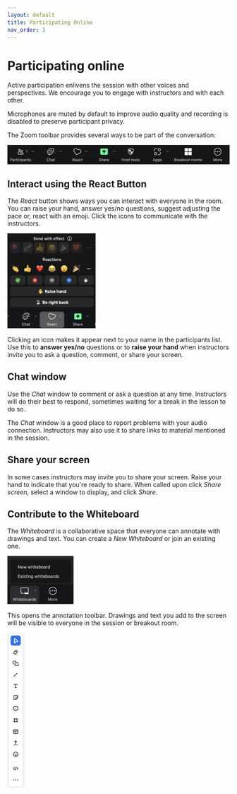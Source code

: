 ```yaml
---
layout: default
title: Participating Online
nav_order: 3
---
```

# Participating online
Active participation enlivens the session with other voices and perspectives. We encourage you to engage with instructors and with each other.    

Microphones are muted by default to improve audio quality and recording is disabled to preserve participant privacy.    

The Zoom toolbar provides several ways to be part of the conversation:

<img src="img/zoom_toolbar.png" width="600" alt="Zoom Toolbar">

## Interact using the React Button

The _React_ button shows ways you can interact with everyone in the room. You can raise your hand, answer yes/no questions, suggest adjusting the pace or, react with an emoji. Click the icons to communicate with the instructors.

<img src="img/participants_window_menu.png" width="200" alt="React menu">

Clicking an icon makes it appear next to your name in the participants list. Use this to **answer yes/no** questions or to **raise your hand** when instructors invite you to ask a question, comment, or share your screen.

## Chat window
Use the _Chat_ window to comment or ask a question at any time. Instructors will do their best to respond, sometimes waiting for a break in the lesson to do so.

The _Chat_ window is a good place to report problems with your audio connection. Instructors may also use it to share links to material mentioned in the session.

## Share your screen
In some cases instructors may invite you to share your screen. Raise your hand to indicate that you're ready to share. When called upon click _Share screen_, select a window to display, and click _Share_.

## Contribute to the Whiteboard
The _Whiteboard_ is a collaborative space that everyone can annotate with drawings and text. You can create a _New Whiteboard_ or join an existing one.

<img src="img/open_annotate_toolbar.png" width="150" alt="Menu with Annotate option">

This opens the annotation toolbar. Drawings and text you add to the screen will be visible to everyone in the session or breakout room.

<img src="img/annotate_toolbar.png" height="350" alt="The annotation toolbar">
